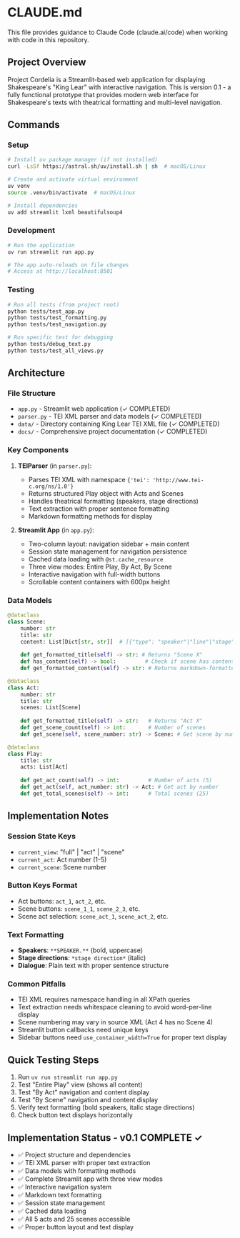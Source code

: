# CLAUDE.md

This file provides guidance to Claude Code (claude.ai/code) when working with code in this repository.

## Project Overview

Project Cordelia is a Streamlit-based web application for displaying Shakespeare's "King Lear" with interactive navigation. This is version 0.1 - a fully functional prototype that provides modern web interface for Shakespeare's texts with theatrical formatting and multi-level navigation.

## Commands

### Setup
```bash
# Install uv package manager (if not installed)
curl -LsSf https://astral.sh/uv/install.sh | sh  # macOS/Linux

# Create and activate virtual environment
uv venv
source .venv/bin/activate  # macOS/Linux

# Install dependencies
uv add streamlit lxml beautifulsoup4
```

### Development
```bash
# Run the application
uv run streamlit run app.py

# The app auto-reloads on file changes
# Access at http://localhost:8501
```

### Testing
```bash
# Run all tests (from project root)
python tests/test_app.py
python tests/test_formatting.py
python tests/test_navigation.py

# Run specific test for debugging
python tests/debug_text.py
python tests/test_all_views.py
```

## Architecture

### File Structure
- `app.py` - Streamlit web application (✓ COMPLETED)
- `parser.py` - TEI XML parser and data models (✓ COMPLETED)
- `data/` - Directory containing King Lear TEI XML file (✓ COMPLETED)
- `docs/` - Comprehensive project documentation (✓ COMPLETED)

### Key Components

1. **TEIParser** (in `parser.py`):
   - Parses TEI XML with namespace `{'tei': 'http://www.tei-c.org/ns/1.0'}`
   - Returns structured Play object with Acts and Scenes
   - Handles theatrical formatting (speakers, stage directions)
   - Text extraction with proper sentence formatting
   - Markdown formatting methods for display

2. **Streamlit App** (in `app.py`):
   - Two-column layout: navigation sidebar + main content
   - Session state management for navigation persistence
   - Cached data loading with `@st.cache_resource`
   - Three view modes: Entire Play, By Act, By Scene
   - Interactive navigation with full-width buttons
   - Scrollable content containers with 600px height

### Data Models
```python
@dataclass
class Scene:
    number: str
    title: str
    content: List[Dict[str, str]]  # [{"type": "speaker"|"line"|"stage", "text": "..."}]
    
    def get_formatted_title(self) -> str: # Returns "Scene X"
    def has_content(self) -> bool:         # Check if scene has content
    def get_formatted_content(self) -> str: # Returns markdown-formatted content

@dataclass
class Act:
    number: str
    title: str
    scenes: List[Scene]
    
    def get_formatted_title(self) -> str:   # Returns "Act X"
    def get_scene_count(self) -> int:       # Number of scenes
    def get_scene(self, scene_number: str) -> Scene: # Get scene by number

@dataclass
class Play:
    title: str
    acts: List[Act]
    
    def get_act_count(self) -> int:         # Number of acts (5)
    def get_act(self, act_number: str) -> Act: # Get act by number
    def get_total_scenes(self) -> int:      # Total scenes (25)
```

## Implementation Notes

### Session State Keys
- `current_view`: "full" | "act" | "scene"
- `current_act`: Act number (1-5)
- `current_scene`: Scene number

### Button Keys Format
- Act buttons: `act_1`, `act_2`, etc.
- Scene buttons: `scene_1_1`, `scene_2_3`, etc.
- Scene act selection: `scene_act_1`, `scene_act_2`, etc.

### Text Formatting
- **Speakers**: `**SPEAKER.**` (bold, uppercase)
- **Stage directions**: `*stage direction*` (italic)
- **Dialogue**: Plain text with proper sentence structure

### Common Pitfalls
- TEI XML requires namespace handling in all XPath queries
- Text extraction needs whitespace cleaning to avoid word-per-line display
- Scene numbering may vary in source XML (Act 4 has no Scene 4)
- Streamlit button callbacks need unique keys
- Sidebar buttons need `use_container_width=True` for proper text display

## Quick Testing Steps
1. Run `uv run streamlit run app.py`
2. Test "Entire Play" view (shows all content)
3. Test "By Act" navigation and content display
4. Test "By Scene" navigation and content display  
5. Verify text formatting (bold speakers, italic stage directions)
6. Check button text displays horizontally

## Implementation Status - v0.1 COMPLETE ✓
- ✅ Project structure and dependencies
- ✅ TEI XML parser with proper text extraction
- ✅ Data models with formatting methods
- ✅ Complete Streamlit app with three view modes
- ✅ Interactive navigation system
- ✅ Markdown text formatting
- ✅ Session state management
- ✅ Cached data loading
- ✅ All 5 acts and 25 scenes accessible
- ✅ Proper button layout and text display
